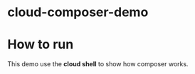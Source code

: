 # cloud-composer-demo

# How to run
This demo use the **cloud shell** to show how composer works.


